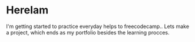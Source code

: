 # HereIam
I'm getting started to practice everyday helps to freecodecamp.. Lets make a project, which ends as my portfolio besides the learning procces.
